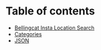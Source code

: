 # Table of contents

* [Bellingcat Insta Location Search](README.md)
* [Categories](categories.md)
* [JSON](json.md)
